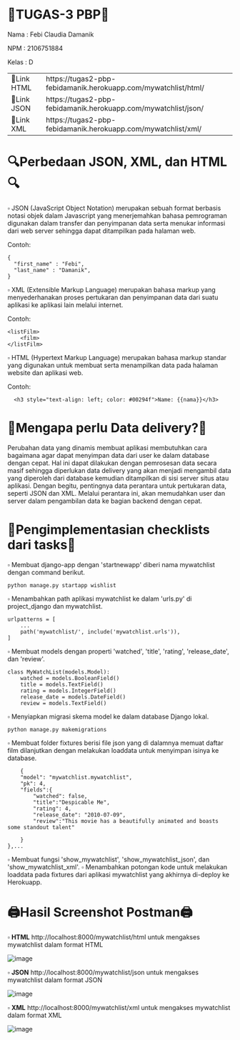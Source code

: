 # 📑TUGAS-3 PBP📑

Nama  	: Febi Claudia Damanik

NPM	: 2106751884

Kelas 	: D

<!DOCTYPE html>
<html>
<head>
	<meta charset="utf-8">
</head>
<body>
 <table>
 	<tr>
 		<td>🔗Link HTML</td>
 		<td>https://tugas2-pbp-febidamanik.herokuapp.com/mywatchlist/html/</td>
 	</tr>
 	<tr>
 		<td>🔗Link JSON</td>
 		<td>https://tugas2-pbp-febidamanik.herokuapp.com/mywatchlist/json/</td>
  	<tr>
   	<td>🔗Link XML</td>
    <td>https://tugas2-pbp-febidamanik.herokuapp.com/mywatchlist/xml/</td>
   </tr>
 </table>

</body>
</html>

# 🔍Perbedaan JSON, XML, dan HTML🔍
▫ JSON (JavaScript Object Notation) merupakan sebuah format berbasis notasi objek dalam Javascript yang menerjemahkan bahasa pemrograman digunakan dalam transfer dan penyimpanan data serta menukar informasi dari web server sehingga dapat ditampilkan pada halaman web.

Contoh: 
```
{
  "first_name" : "Febi",
  "last_name" : "Damanik",
}
```
▫ XML (Extensible Markup Language) merupakan bahasa markup yang menyederhanakan proses pertukaran dan penyimpanan data dari suatu aplikasi ke aplikasi lain melalui internet.

Contoh: 
```<?xml version="1.0"?>
<listFilm>
    <film>
</listFilm>
```
▫ HTML (Hypertext Markup Language) merupakan bahasa markup standar yang digunakan untuk membuat serta menampilkan data pada halaman website dan aplikasi web.

Contoh: 
```
  <h3 style="text-align: left; color: #00294f">Name: {{nama}}</h3>
```

# 📩Mengapa perlu Data delivery?📩
Perubahan data yang dinamis membuat aplikasi membutuhkan cara bagaimana agar dapat menyimpan data dari user ke dalam database dengan cepat. Hal ini dapat dilakukan dengan pemrosesan data secara masif sehingga diperlukan data delivery yang akan menjadi mengambil data yang diperoleh dari database kemudian ditampilkan di sisi server situs atau aplikasi. Dengan begitu, pentingnya data perantara untuk pertukaran data, seperti JSON dan XML. Melalui perantara ini, akan memudahkan user dan server dalam pengambilan data ke bagian backend dengan cepat.

# 📌Pengimplementasian checklists dari tasks📌
▫ Membuat django-app dengan 'startnewapp' diberi nama mywatchlist dengan command berikut.
```
python manage.py startapp wishlist
```
▫ Menambahkan path aplikasi mywatchlist ke dalam 'urls.py' di project_django dan mywatchlist.
```
urlpatterns = [
    ...
    path('mywatchlist/', include('mywatchlist.urls')),
]
```
▫ Membuat models dengan properti 'watched', 'title', 'rating', 'release_date', dan 'review'.
```
class MyWatchList(models.Model):
    watched = models.BooleanField() 
    title = models.TextField()
    rating = models.IntegerField()
    release_date = models.DateField()
    review = models.TextField()
```
▫ Menyiapkan migrasi skema model ke dalam database Django lokal.
```
python manage.py makemigrations
```
▫ Membuat folder fixtures berisi file json yang di dalamnya memuat daftar film dilanjutkan dengan melakukan loaddata untuk menyimpan isinya ke database.
```[
    {
    "model": "mywatchlist.mywatchlist",
    "pk": 4,
    "fields":{
        "watched": false,
        "title":"Despicable Me",
        "rating": 4,
        "release_date": "2010-07-09",
        "review":"This movie has a beautifully animated and boasts some standout talent"

    }
},...
```
▫ Membuat fungsi 'show_mywatchlist', 'show_mywatchlist_json', dan 'show_mywatchlist_xml'. 
▫ Menambahkan potongan kode untuk melakukan loaddata pada fixtures dari aplikasi mywatchlist yang akhirnya di-deploy ke Herokuapp.

# 🖨Hasil Screenshot Postman🖨
▫ **HTML**
http://localhost:8000/mywatchlist/html untuk mengakses mywatchlist dalam format HTML

![image](https://user-images.githubusercontent.com/112416751/191333281-ff9936ef-9a85-4eb2-8cea-76ba6c581637.png)

▫ **JSON**
 http://localhost:8000/mywatchlist/json untuk mengakses mywatchlist dalam format JSON
 
![image](https://user-images.githubusercontent.com/112416751/191333476-d0fb8bce-bd05-4403-a32c-c9ec7e1fb4ea.png)

▫ **XML**
 http://localhost:8000/mywatchlist/xml untuk mengakses mywatchlist dalam format XML
 
![image](https://user-images.githubusercontent.com/112416751/191334092-cf04cd55-9a01-479c-8a63-c7766c9358d3.png)
